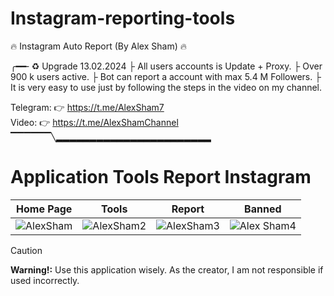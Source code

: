 # Instagram-reporting-tools
🔥 Instagram Auto Report (By Alex Sham) 🔥

╭━━╴♻️ Upgrade 13.02.2024
├ All users accounts is Update + Proxy.
├ Over 900 k users active.
├ Bot can report a account with max 5.4 M Followers.
├ It is very easy to use just by following the steps in the video on my channel.

Telegram: 👉 https://t.me/AlexSham7 
<br>
Video: 👉 https://t.me/AlexShamChannel
▔▔▔▔▔▔╲▂▂▂▂▂▂▂▂▂▂▂▂▂▂▂▂▂▂▂▂▂▂▂
# Application Tools Report Instagram
| Home Page | Tools | Report | Banned |
| -------- | -------- | -------- | ------- |
| ![AlexSham](https://github.com/alexsham26/Instagram-reporting-tools/assets/159854180/c5dca98c-4a72-4ee4-92e7-2b98c015e6da)| ![AlexSham2](https://github.com/alexsham26/Instagram-reporting-tools/assets/159854180/95b12cd8-d0e7-4f58-8953-4e7ff83417c3)| ![AlexSham3](https://github.com/alexsham26/Instagram-reporting-tools/assets/159854180/6f8ddf39-6134-487c-a2a8-26a0636f279b)| ![Alex Sham4](https://github.com/alexsham26/Instagram-reporting-tools/assets/159854180/41b23f84-4aa8-4d2a-98c5-2d415d7e6f4a)




> [!CAUTION]
> **Warning!:** Use this application wisely. As the creator, I am not responsible if used incorrectly.
